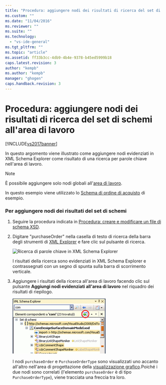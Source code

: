 ```yaml
---
title: "Procedura: aggiungere nodi dei risultati di ricerca del set di schemi all&#39;area di lavoro | Microsoft Docs"
ms.custom: ""
ms.date: "11/04/2016"
ms.reviewer: ""
ms.suite: ""
ms.technology: 
  - "vs-ide-general"
ms.tgt_pltfrm: ""
ms.topic: "article"
ms.assetid: ff33b3cc-4db9-4b4e-9378-b45ed5999b18
caps.latest.revision: 3
author: "kempb"
ms.author: "kempb"
manager: "ghogen"
caps.handback.revision: 3
---
```

# Procedura: aggiungere nodi dei risultati di ricerca del set di schemi all&#39;area di lavoro
[!INCLUDE[vs2017banner](../code-quality/includes/vs2017banner.md)]

In questo argomento viene illustrato come aggiungere nodi evidenziati in XML Schema Explorer come risultato di una ricerca per parole chiave nell'area di lavoro.  
  
> [!NOTE]
>  È possibile aggiungere solo nodi globali all'[area di lavoro](../xml-tools/xml-schema-designer-workspace.md).  
  
 In questo esempio viene utilizzato lo [Schema di ordine di acquisto](../xml-tools/sample-xsd-file-purchase-order-schema.md) di esempio.  
  
### Per aggiungere nodi dei risultati del set di schemi  
  
1.  Seguire la procedura indicata in [Procedura: creare e modificare un file di schema XSD](../xml-tools/how-to-create-and-edit-an-xsd-schema-file.md).  
  
2.  Digitare "purchaseOrder" nella casella di testo di ricerca della barra degli strumenti di [XML Explorer](../xml-tools/xml-schema-explorer.md) e fare clic sul pulsante di ricerca.  
  
     ![Ricerca di parole chiave in XML Schema Explorer](~/xml-tools/media/schemaexplorersearch.gif "SchemaExplorerSearch")  
  
     I risultati della ricerca sono evidenziati in XML Schema Explorer e contrassegnati con un segno di spunta sulla barra di scorrimento verticale.  
  
3.  Aggiungere i risultati della ricerca all'area di lavoro facendo clic sul pulsante **Aggiungi nodi evidenziati all'area di lavoro** nel riquadro dei risultati di riepilogo.  
  
     ![Risultati della ricerca in XML Schema Explorer](../xml-tools/media/schemaexplorersearchresult.gif "SchemaExplorerSearchResult")  
  
     I nodi `purchaseOrder` e `PurchaseOrderType` sono visualizzati uno accanto all'altro nell'area di progettazione della [visualizzazione grafico](../xml-tools/graph-view.md).Poiché i due nodi sono correlati \(l'elemento `purchaseOrder` è di tipo `PurchaseOrderType`\), viene tracciata una freccia tra loro.